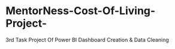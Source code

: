 # MentorNess-Cost-Of-Living-Project-
3rd Task Project Of Power BI Dashboard Creation &amp; Data Cleaning
